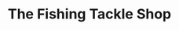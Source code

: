 ---
title: "The Fishing Tackle Shop"
url: /warner-beach/the-fishing-tackle-shop/
shop: Lebensmittel
---